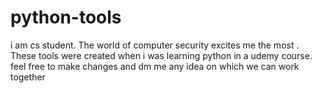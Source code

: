 # python-tools
i am cs student. The world of computer security excites me the most . These tools were created when i was learning python in  a udemy  course. feel free to make changes and dm me any idea on which we can work together
